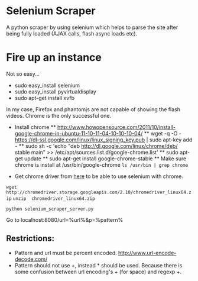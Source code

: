 Selenium Scraper
================

A python scraper by using selenium which helps to parse the site after being fully loaded (AJAX calls, flash async loads etc).

# Fire up an instance
Not so easy...

* sudo easy_install selenium
* sudo easy_install pyvirtualdisplay
* sudo apt-get install xvfb

In my case, Firefox and phantomjs are not capable of showing the flash videos. Chrome is the only successful one.

* Install chrome
** http://www.howopensource.com/2011/10/install-google-chrome-in-ubuntu-11-10-11-04-10-10-10-04/
** wget -q -O - https://dl-ssl.google.com/linux/linux_signing_key.pub | sudo apt-key add -
** sudo sh -c 'echo "deb http://dl.google.com/linux/chrome/deb/ stable main" >> /etc/apt/sources.list.d/google-chrome.list'
** sudo apt-get update
** sudo apt-get install google-chrome-stable
** Make sure chrome is install at /usr/bin/google-chrome
`ls /usr/bin | grep chrome`

* Get chrome driver from [here](http://chromedriver.storage.googleapis.com/index.html) to be able to use selenium with chrome.

`wget http://chromedriver.storage.googleapis.com/2.10/chromedriver_linux64.zip`
`unzip  chromedriver_linux64.zip`

`python selenium_scraper_server.py`

Go to localhost:8080/url=%url%&p=%pattern%


## Restrictions:
* Pattern and url must be percent encoded.
http://www.url-encode-decode.com/
* Pattern should not use +, instead * should be used. Because there is some confusion between url encoding's + (for space) and regexp +.
